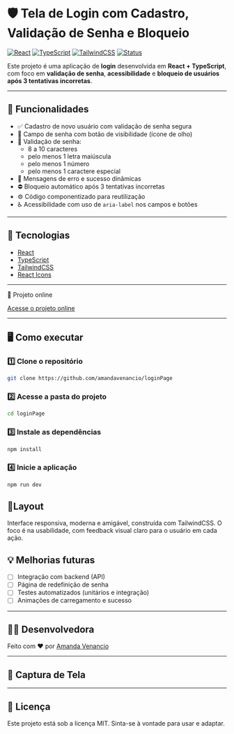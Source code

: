 # 🛡️ Tela de Login com Cadastro, Validação de Senha e Bloqueio

[![React](https://img.shields.io/badge/React-20232A?style=for-the-badge&logo=react&logoColor=61DAFB)](https://reactjs.org/)
[![TypeScript](https://img.shields.io/badge/TypeScript-007ACC?style=for-the-badge&logo=typescript&logoColor=white)](https://www.typescriptlang.org/)
[![TailwindCSS](https://img.shields.io/badge/TailwindCSS-38B2AC?style=for-the-badge&logo=tailwind-css&logoColor=white)](https://tailwindcss.com/)
[![Status](https://img.shields.io/badge/Status-Em%20Desenvolvimento-yellow?style=for-the-badge)](#)

Este projeto é uma aplicação de **login** desenvolvida em **React + TypeScript**, com foco em **validação de senha**, **acessibilidade** e **bloqueio de usuários após 3 tentativas incorretas**.

---

## 🚀 Funcionalidades

- ✅ Cadastro de novo usuário com validação de senha segura
- 🔐 Campo de senha com botão de visibilidade (ícone de olho)
- 🧠 Validação de senha:
  - 8 a 10 caracteres
  - pelo menos 1 letra maiúscula
  - pelo menos 1 número
  - pelo menos 1 caractere especial
- 📛 Mensagens de erro e sucesso dinâmicas
- ⛔ Bloqueio automático após 3 tentativas incorretas
- ⚙️ Código componentizado para reutilização
- ♿ Acessibilidade com uso de `aria-label` nos campos e botões

---

## 🧪 Tecnologias

- [React](https://reactjs.org/)
- [TypeScript](https://www.typescriptlang.org/)
- [TailwindCSS](https://tailwindcss.com/)
- [React Icons](https://react-icons.github.io/react-icons/)

---

🔗 Projeto online

[Acesse o projeto online](login-page-amandavenancio.vercel.app)

---

## 🖥️ Como executar

### 1️⃣ **Clone o repositório**  
```bash
git clone https://github.com/amandavenancio/loginPage
```

### 2️⃣ **Acesse a pasta do projeto**
```sh
cd loginPage
```

### 3️⃣ **Instale as dependências**
```sh
npm install
```

### 4️⃣ **Inicie a aplicação**
```sh
npm run dev
```
## 📱Layout
Interface responsiva, moderna e amigável, construída com TailwindCSS. O foco é na usabilidade, com feedback visual claro para o usuário em cada ação.

## 💡 Melhorias futuras

- [ ] Integração com backend (API)
- [ ] Página de redefinição de senha
- [ ] Testes automatizados (unitários e integração)
- [ ] Animações de carregamento e sucesso

---

## 🙋‍♀️ Desenvolvedora

Feito com ❤️ por [Amanda Venancio](https://www.linkedin.com/in/amanda-a-venancio/)

---

## 📸 Captura de Tela


---

## 📝 Licença

Este projeto está sob a licença MIT. Sinta-se à vontade para usar e adaptar.